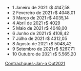 - 1 Janeiro de 2021 r$ 4147,58
- 2 Fevereiro de 2021 r$ 4048,01
- 3 Março de 2021 r$ 4035,14 
- 4 Abril de 2021 r$ 4029
- 5 Maio de 2021 r$ 4048,00
- 6 Junho de 2021 r$ 4108,42
- 7 Júlho de 2021 r$ 4312,05
- 8 Agosto de 2021 r$ 5048,42
- 9 Setembro de 2021 r$ 5267,71
- 10 Outubro de 2021 r$ 5.565,20

[Contrachques-Jan-a Out2021](https://drive.google.com/drive/folders/1-cjbShaJauU99zU1bAe7yYGUHDDRL9m4?usp=sharing)
